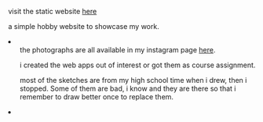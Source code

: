 
visit the static website <a href="https://mohite-abhi.github.io/">here</a>

a simple hobby website to showcase my work.
<li>
  <ul>the photographs are all available in my instagram page <a href="https://www.instagram.com/abhishekmohite421/?hl=en">here</a>.</ul>
  <ul>i created the web apps out of interest or got them as course assignment.</ul>
  <ul>most of the sketches are from my high school time when i drew, then i stopped. Some of them are bad, i know and they are there so that 
    i remember to draw better once to replace them. 
  </ul>
 <li>
